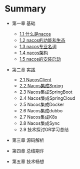 # Summary

- 第一章 基础

  - [1.1 什么是nacos](Chapter1/Chapter1.1.md)
  - [1.2 nacos的功能和生态](Chapter1/Chapter1.2.md)
  - [1.3 nacos专业名词](Chapter1/Chapter1.3.md)
  - [1.4 nacos架构](Chapter1/Chapter1.4.md)
  - [1.5 nacos的安装启动](Chapter1/Chapter1.5.md)
  


- 第二章 实践

  - [2.1 NacosClient](Chapter2/Chapter2.1.md)
  - [2.2 Nacos集成Spring](Chapter2/Chapter2.2.md)
  - 2.3 Nacos集成SpringBoot
  - 2.4 Nacos集成SpringCloud
  - 2.5 Nacos集成Docker
  - 2.6 Nacos集成dubbo
  - 2.7 Nacos集成K8s
  - 2.8 Nacos集成Sync
  - 2.9 技术探讨OR学习总结
  


- 第三章 源码解析

- 第四章 总结期许

- 第五章 技术畅想
